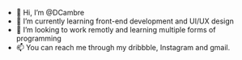 - 👋 Hi, I’m @DCambre
- 🌱 I’m currently learning front-end development and UI/UX design
- 💞️ I’m looking to work remotly and learning multiple forms of programming
- 📫 You can reach me through my dribbble, Instagram and gmail.

<!---
DCambre/DCambre is a ✨ special ✨ repository because its `README.md` (this file) appears on your GitHub profile.
You can click the Preview link to take a look at your changes.
--->
